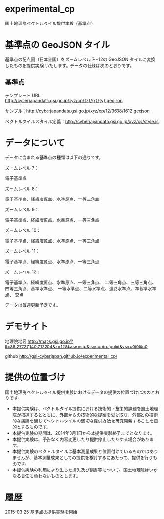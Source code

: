 experimental_cp
================
国土地理院ベクトルタイル提供実験（基準点）
# 基準点の GeoJSON タイル
基準点の配点図（日本全国）をズームレベル 7～12の GeoJSON タイルに変換したものを提供実験
いたします。データの仕様は次のとおりです。

## 基準点
テンプレート URL: http://cyberjapandata.gsi.go.jp/xyz/cp/{z}/{x}/{y}.geojson

サンプル：http://cyberjapandata.gsi.go.jp/xyz/cp/12/3638/1612.geojson

ベクトルタイルスタイル定義：http://cyberjapandata.gsi.go.jp/xyz/cp/style.js

# データについて
データに含まれる基準点の種類は以下の通りです。


ズームレベル 7：

電子基準点



ズームレベル 8：

電子基準点、経緯度原点、水準原点、一等三角点


ズームレベル 9：

電子基準点、経緯度原点、水準原点、一等三角点


ズームレベル 10：

電子基準点、経緯度原点、水準原点、一等三角点


ズームレベル 11：

電子基準点、経緯度原点、水準原点、一等三角点


ズームレベル 12：

電子基準点、経緯度原点、水準原点、一等三角点、
二等三角点、三等三角点、四等三角点、基準水準点、
一等水準点、二等水準点、道路水準点、準基準水準点、
交点


データは毎週更新予定です。

# デモサイト
地理院地図
http://maps.gsi.go.jp/?ll=38.27727,140.712204&z=12&base=std&ls=controlpoint&vs=c0j0l0u0

github
http://gsi-cyberjapan.github.io/experimental_cp/


# 提供の位置づけ
国土地理院ベクトルタイル提供実験におけるデータの提供の位置づけは次のとおりです。
- 本提供実験は、ベクトルタイル提供における技術的・施策的課題を国土地理院が把握するとともに、外部からの技術的な提案を受け取り、外部との技術的な議論を通じてベクトルタイルの適切な提供方法を研究開発することを目的とするものです。
- 本提供実験の期間は、2014年8月1日から本提供実験終了までとなります。
- 本提供実験は、予告なく内容変更したり提供停止したりする場合があります。
- 本提供実験のベクトルタイルは基本測量成果と位置付けているものではありませんが、基本測量成果としての提供を検討するにあたって、提供を行うものです。
- 本提供実験の利用により生じた損失及び損害等について、国土地理院はいかなる責任も負わないものとします。

# 履歴
2015-03-25 基準点の提供実験を開始
